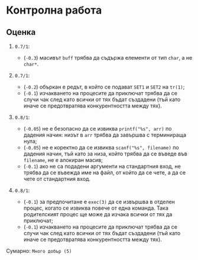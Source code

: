 # Контролна работа

## Оценка

1. `0.7/1`:
    * (`-0.3`) масивът `buff` трябва да съдържа елементи от тип `char`, а не `char*`. 

2. `0.7/1`:
    * (`-0.2`) объркан е редът, в който се подават `SET1` и `SET2` на `tr(1)`;
    * (`-0.1`) изчакването на процесите да приключат трябва да се случи чак след като всички от тях бъдат създадени (тъй като иначе се предотвратява конкурентността между тях).

3. `0.8/1`:
    * (`-0.05`) не е безопасно да се извиква `printf("%s", arr)` по дадения начин: низът в `arr` трябва да завършва с терминираща нула;
    * (`-0.05`) не е коректно да се извиква `scanf("%s", filename)` по дадения начин, тъй като за низа, който трябва да се въведе във `filename`, не е алокиран масив;
    * (`-0.1`) ако не са подадени аргументи на стандартния вход, не трябва да се въвежда име на файл, от който да се чете, а да се чете от стандартния вход.

4. `0.8/1`:
    * (`-0.1`) за предпочитане е `exec(3)` да се извършва в отделен процес, когато се извиква повече от една команда.  Така родителският процес ще може да изчака всички от тях да приключат;
    * (`-0.1`) изчакването на процесите да приключат трябва да се случи чак след като всички от тях бъдат създадени (тъй като иначе се предотвратява конкурентността между тях).

Сумарно: `Много добър (5)`